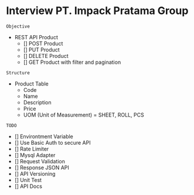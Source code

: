 # Interview PT. Impack Pratama Group

`` Objective ``

- REST API Product
  - [] POST Product
  - [] PUT Product
  - [] DELETE Product
  - [] GET Product with filter and pagination

`` Structure ``

- Product Table
  - Code
  - Name
  - Description
  - Price
  - UOM (Unit of Measurement) = SHEET, ROLL, PCS

`` TODO ``

- [] Environtment Variable
- [] Use Basic Auth to secure API
- [] Rate Limiter
- [] Mysql Adapter
- [] Request Validation
- [] Response JSON API
- [] API Versioning
- [] Unit Test
- [] API Docs
